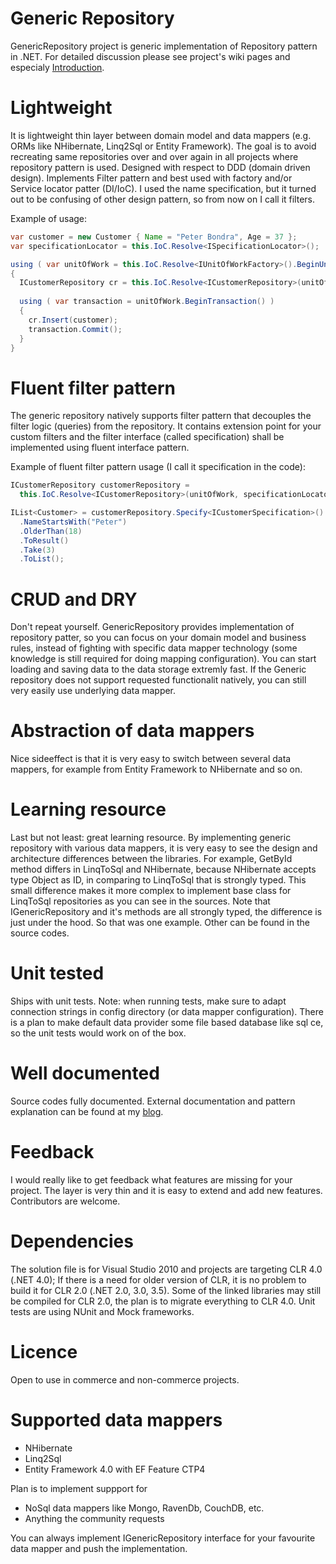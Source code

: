 # Generic Repository
GenericRepository project is generic implementation of Repository pattern in .NET.
For detailed discussion please see project's wiki pages and especialy [Introduction](https://github.com/besnik/generic-repository/wiki/Introduction).


# Lightweight
It is lightweight thin layer between domain model and data mappers (e.g. ORMs like NHibernate, Linq2Sql or Entity Framework). The goal is to avoid recreating same repositories over and over again in all projects where repository pattern is used. Designed with respect to DDD (domain driven design). Implements Filter pattern and best used with factory and/or Service locator patter (DI/IoC). I used the name specification, but it turned out to be confusing of other design pattern, so from now on I call it filters.

Example of usage:
``` java
var customer = new Customer { Name = "Peter Bondra", Age = 37 };
var specificationLocator = this.IoC.Resolve<ISpecificationLocator>();

using ( var unitOfWork = this.IoC.Resolve<IUnitOfWorkFactory>().BeginUnitOfWork() )
{
  ICustomerRepository cr = this.IoC.Resolve<ICustomerRepository>(unitOfWork, specificationLocator);
  
  using ( var transaction = unitOfWork.BeginTransaction() )
  {
	cr.Insert(customer);
	transaction.Commit();
  }
}
```

# Fluent filter pattern
The generic repository natively supports filter pattern that decouples the filter logic (queries) from the repository. It contains extension point for your custom filters and the filter interface (called specification) shall be implemented using fluent interface pattern.

Example of fluent filter pattern usage (I call it specification in the code):
``` java
ICustomerRepository customerRepository = 
  this.IoC.Resolve<ICustomerRepository>(unitOfWork, specificationLocator);

IList<Customer> = customerRepository.Specify<ICustomerSpecification>()
  .NameStartsWith("Peter")
  .OlderThan(18)
  .ToResult()
  .Take(3)
  .ToList();
```

# CRUD and DRY
Don't repeat yourself. GenericRepository provides implementation of repository patter, so you can focus on your domain model and business rules, instead of fighting with specific data mapper technology (some knowledge is still required for doing mapping configuration). You can start loading and saving data to the data storage extremly fast. If the Generic repository does not support requested functionalit natively, you can still very easily use underlying data mapper.


# Abstraction of data mappers
Nice sideeffect is that it is very easy to switch between several data mappers, for example from Entity Framework to NHibernate and so on.

# Learning resource
Last but not least: great learning resource. By implementing generic repository with various data mappers, it is very easy to see the design and architecture differences between the libraries. For example, GetById method differs in LinqToSql and NHibernate, because NHibernate accepts type Object as ID, in comparing to LinqToSql that is strongly typed. This small difference makes it more complex to implement base class for LinqToSql repositories as you can see in the sources. Note that IGenericRepository and it's methods are all strongly typed, the difference is just under the hood. So that was one example. Other can be found in the source codes.


# Unit tested
Ships with unit tests.
Note: when running tests, make sure to adapt connection strings in config directory (or data mapper configuration). There is a plan to make default data provider some file based database like sql ce, so the unit tests would work on of the box.

# Well documented
Source codes fully documented.
External documentation and pattern explanation can be found at my [blog](http://besnikgeek.blogspot.com/search/label/generic%20repository).

# Feedback
I would really like to get feedback what features are missing for your project. The layer is very thin and it is easy to extend and add new features. Contributors are welcome.

# Dependencies
The solution file is for Visual Studio 2010 and projects are targeting CLR 4.0 (.NET 4.0);
If there is a need for older version of CLR, it is no problem to build it for CLR 2.0 (.NET 2.0, 3.0, 3.5). Some of the linked libraries may still be compiled for CLR 2.0, the plan is to migrate everything to CLR 4.0.
Unit tests are using NUnit and Mock frameworks.


# Licence
Open to use in commerce and non-commerce projects.

# Supported data mappers
  * NHibernate
  * Linq2Sql
  * Entity Framework 4.0 with EF Feature CTP4

Plan is to implement suppport for
  * NoSql data mappers like Mongo, RavenDb, CouchDB, etc.
  * Anything the community requests

You can always implement IGenericRepository interface for your favourite data mapper and push the implementation.